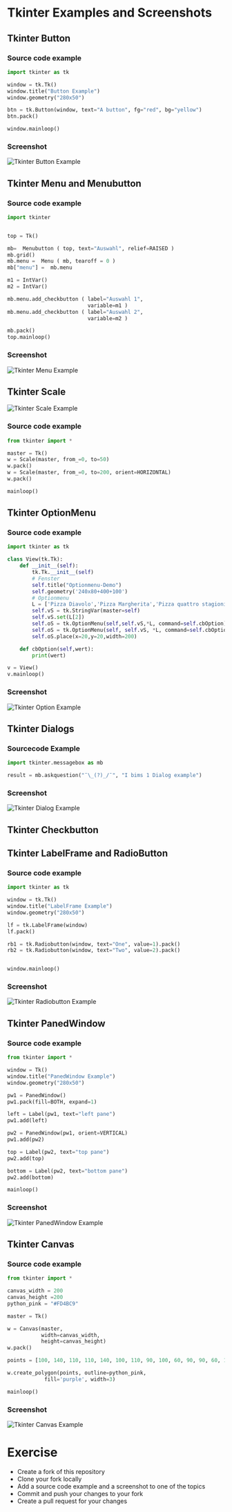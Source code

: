 ﻿# Tkinter Examples and Screenshots

## Tkinter Button

### Source code example

```python
import tkinter as tk

window = tk.Tk()
window.title("Button Example")
window.geometry("280x50")

btn = tk.Button(window, text="A button", fg="red", bg="yellow")
btn.pack()

window.mainloop()

```

### Screenshot
![Tkinter Button Example](tkinter_button.png "Tkinter Button Example")


## Tkinter Menu and Menubutton

### Source code example

```python
import tkinter


top = Tk()

mb=  Menubutton ( top, text="Auswahl", relief=RAISED )
mb.grid()
mb.menu =  Menu ( mb, tearoff = 0 )
mb["menu"] =  mb.menu

m1 = IntVar()
m2 = IntVar()

mb.menu.add_checkbutton ( label="Auswahl 1",
                          variable=m1 )
mb.menu.add_checkbutton ( label="Auswahl 2",
                          variable=m2 )

mb.pack()
top.mainloop()

```

### Screenshot
![Tkinter Menu Example](tkinter_menu.png "Tkinter MenuExample")

## Tkinter Scale
![Tkinter Scale Example](tkinter_scale.png "Tkinter ScaleExample")

### Source code example

```python
from tkinter import *

master = Tk()
w = Scale(master, from_=0, to=50)
w.pack()
w = Scale(master, from_=0, to=200, orient=HORIZONTAL)
w.pack()

mainloop()
```

## Tkinter OptionMenu

### Source code example

```python
import tkinter as tk

class View(tk.Tk):
    def __init__(self):
        tk.Tk.__init__(self)
        # Fenster
        self.title("Optionmenu-Demo")
        self.geometry('240x80+400+100')
        # Optionmenu
        L = ['Pizza Diavolo','Pizza Margherita','Pizza quattro stagioni']
        self.vS = tk.StringVar(master=self)
        self.vS.set(L[2])
        self.oS = tk.OptionMenu(self,self.vS,*L, command=self.cbOption)
        self.oS = tk.OptionMenu(self, self.vS, *L, command=self.cbOption)
        self.oS.place(x=20,y=20,width=200)

    def cbOption(self,wert):
        print(wert)

v = View()
v.mainloop()
```

### Screenshot
![Tkinter Option Example](tkinter_option.PNG "Tkinter Option Example")

## Tkinter Dialogs

### Sourcecode Example

```python
import tkinter.messagebox as mb

result = mb.askquestion("¯\_(?)_/¯", "I bims 1 Dialog example")
```

### Screenshot
![Tkinter Dialog Example](tkinter_dialog.png "Tkinter Dialog Example")

## Tkinter Checkbutton

## Tkinter LabelFrame and RadioButton

### Source code example

```python
import tkinter as tk

window = tk.Tk()
window.title("LabelFrame Example")
window.geometry("280x50")

lf = tk.LabelFrame(window)
lf.pack()

rb1 = tk.Radiobutton(window, text="One", value=1).pack()
rb2 = tk.Radiobutton(window, text="Two", value=2).pack()


window.mainloop()


```

### Screenshot
![Tkinter Radiobutton Example](tkinter_radiobutton.png "Tkinter Radiobutton Example")

## Tkinter PanedWindow

### Source code example

```python
from tkinter import *

window = Tk()
window.title("PanedWindow Example")
window.geometry("280x50")

pw1 = PanedWindow()
pw1.pack(fill=BOTH, expand=1)

left = Label(pw1, text="left pane")
pw1.add(left)

pw2 = PanedWindow(pw1, orient=VERTICAL)
pw1.add(pw2)

top = Label(pw2, text="top pane")
pw2.add(top)

bottom = Label(pw2, text="bottom pane")
pw2.add(bottom)

mainloop()
```

### Screenshot
![Tkinter PanedWindow Example](tkinter_paned_window.png "Tkinter PanedWindow Example")

## Tkinter Canvas

### Source code example

```python
from tkinter import *

canvas_width = 200
canvas_height =200
python_pink = "#FD4BC9"

master = Tk()

w = Canvas(master,
           width=canvas_width,
           height=canvas_height)
w.pack()

points = [100, 140, 110, 110, 140, 100, 110, 90, 100, 60, 90, 90, 60, 100, 90, 110]

w.create_polygon(points, outline=python_pink,
            fill='purple', width=3)

mainloop()

```

### Screenshot
![Tkinter Canvas Example](tkinter-canvas.png "Tkinter Canvas Example")

# Exercise
 - Create a fork of this repository
 - Clone your fork locally
 - Add a source code example and a screenshot to one of the topics
 - Commit and push your changes to your fork
 - Create a pull request for your changes
